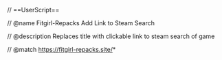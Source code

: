 // ==UserScript==

// @name         Fitgirl-Repacks Add Link to Steam Search

// @description  Replaces title with clickable link to steam search of game

// @match        https://fitgirl-repacks.site/*
